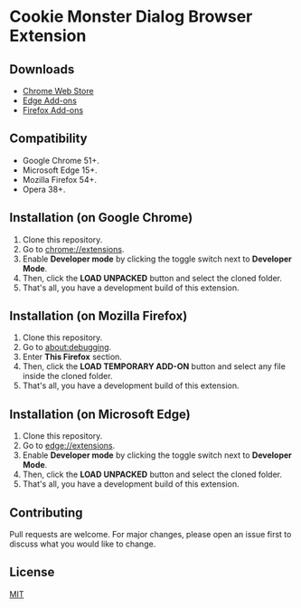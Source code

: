 # Cookie Monster Dialog Browser Extension

## Downloads

- [Chrome Web Store](https://chrome.google.com/webstore/detail/djcbfpkdhdkaflcigibkbpboflaplabg)
- [Edge Add-ons](https://microsoftedge.microsoft.com/addons/detail/hbogodfciblakeneadpcolhmfckmjcii)
- [Firefox Add-ons](https://addons.mozilla.org/firefox/addon/cookie-dialog-monster/)

## Compatibility

- Google Chrome 51+.
- Microsoft Edge 15+.
- Mozilla Firefox 54+.
- Opera 38+.

## Installation (on Google Chrome)

1. Clone this repository.
2. Go to [chrome://extensions](chrome://extensions).
3. Enable **Developer mode** by clicking the toggle switch next to **Developer Mode**.
4. Then, click the **LOAD UNPACKED** button and select the cloned folder.
5. That's all, you have a development build of this extension.

## Installation (on Mozilla Firefox)

1. Clone this repository.
2. Go to [about:debugging](about:debugging).
3. Enter **This Firefox** section.
4. Then, click the **LOAD TEMPORARY ADD-ON** button and select any file inside the cloned folder.
5. That's all, you have a development build of this extension.

## Installation (on Microsoft Edge)

1. Clone this repository.
2. Go to [edge://extensions](edge://extensions).
3. Enable **Developer mode** by clicking the toggle switch next to **Developer Mode**.
4. Then, click the **LOAD UNPACKED** button and select the cloned folder.
5. That's all, you have a development build of this extension.

## Contributing

Pull requests are welcome. For major changes, please open an issue first to discuss what you would like to change.

## License

[MIT](https://choosealicense.com/licenses/mit/)
